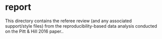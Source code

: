 # report

This directory contains the referee review (and any associated support/style
files) from the reproducibility-based data analysis conducted on the Pitt & Hill
2016 paper..
